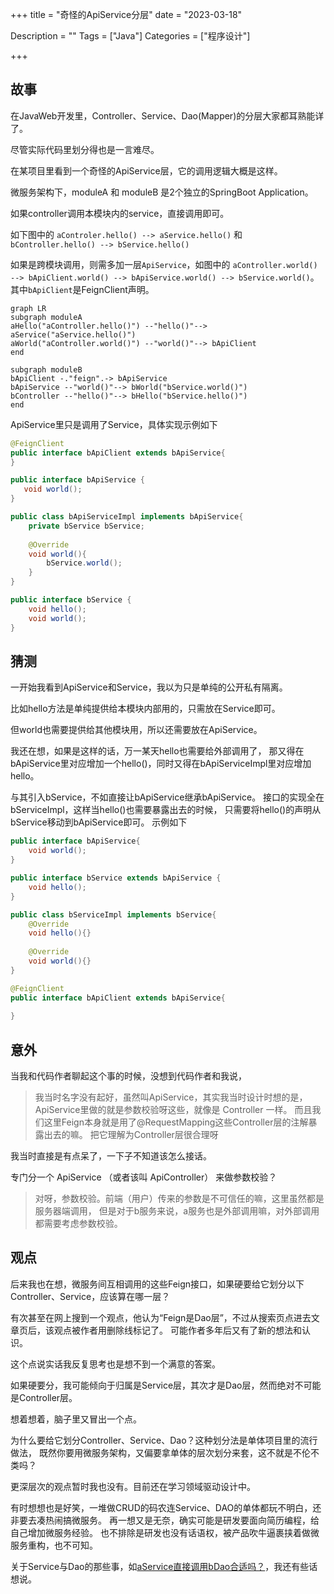 +++
title = "奇怪的ApiService分层"
date = "2023-03-18"

Description = ""
Tags = ["Java"]
Categories = ["程序设计"]

+++
## 故事
在JavaWeb开发里，Controller、Service、Dao(Mapper)的分层大家都耳熟能详了。

尽管实际代码里划分得也是一言难尽。

在某项目里看到一个奇怪的ApiService层，它的调用逻辑大概是这样。

微服务架构下，moduleA 和 moduleB 是2个独立的SpringBoot Application。

如果controller调用本模块内的service，直接调用即可。

如下图中的 `aControler.hello() --> aService.hello()` 和 
`bController.hello() --> bService.hello()`

如果是跨模块调用，则需多加一层`ApiService`，如图中的
`aController.world() --> bApiClient.world() --> bApiService.world() --> bService.world()`。
其中`bApiClient`是FeignClient声明。

```mermaid
graph LR
subgraph moduleA
aHello("aController.hello()") --"hello()"--> aService("aService.hello()")  
aWorld("aController.world()") --"world()"--> bApiClient 
end

subgraph moduleB
bApiClient -."feign".-> bApiService
bApiService --"world()"--> bWorld("bService.world()")
bController --"hello()"--> bHello("bService.hello()")
end 

```

ApiService里只是调用了Service，具体实现示例如下

```java
@FeignClient
public interface bApiClient extends bApiService{
}

public interface bApiService {
   void world(); 
}

public class bApiServiceImpl implements bApiService{
    private bService bService;
    
    @Override
    void world(){
        bService.world();
    }
}

public interface bService {
    void hello();
    void world();
}
```

## 猜测
一开始我看到ApiService和Service，我以为只是单纯的公开私有隔离。

比如hello方法是单纯提供给本模块内部用的，只需放在Service即可。

但world也需要提供给其他模块用，所以还需要放在ApiService。

我还在想，如果是这样的话，万一某天hello也需要给外部调用了，
那又得在bApiService里对应增加一个hello()，同时又得在bApiServiceImpl里对应增加hello。

与其引入bService，不如直接让bApiService继承bApiService。
接口的实现全在bServiceImpl，这样当hello()也需要暴露出去的时候，
只需要将hello()的声明从bService移动到bApiService即可。
示例如下

```java
public interface bApiService{
    void world();
}

public interface bService extends bApiService {
    void hello();
}

public class bServiceImpl implements bService{
    @Override
    void hello(){}
    
    @Override
    void world(){}
}

@FeignClient
public interface bApiClient extends bApiService{
    
}
```

## 意外
当我和代码作者聊起这个事的时候，没想到代码作者和我说，
> 我当时名字没有起好，虽然叫ApiService，其实我当时设计时想的是，
> ApiService里做的就是参数校验呀这些，就像是 Controller 一样。
> 而且我们这里Feign本身就是用了@RequestMapping这些Controller层的注解暴露出去的嘛。
> 把它理解为Controller层很合理呀

我当时直接是有点呆了，一下子不知道该怎么接话。

专门分一个 ApiService （或者该叫 ApiController） 来做参数校验？

> 对呀，参数校验。前端（用户）传来的参数是不可信任的嘛，这里虽然都是服务器端调用，
> 但是对于b服务来说，a服务也是外部调用嘛，对外部调用都需要考虑参数校验。

## 观点
后来我也在想，微服务间互相调用的这些Feign接口，如果硬要给它划分以下Controller、Service，应该算在哪一层？

有次甚至在网上搜到一个观点，他认为“Feign是Dao层”，不过从搜索页点进去文章页后，该观点被作者用删除线标记了。
可能作者多年后又有了新的想法和认识。

这个点说实话我反复思考也是想不到一个满意的答案。

如果硬要分，我可能倾向于归属是Service层，其次才是Dao层，然而绝对不可能是Controller层。

想着想着，脑子里又冒出一个点。

为什么要给它划分Controller、Service、Dao？这种划分法是单体项目里的流行做法，
既然你要用微服务架构，又偏要拿单体的层次划分来套，这不就是不伦不类吗？

更深层次的观点暂时我也没有。目前还在学习领域驱动设计中。

有时想想也是好笑，一堆做CRUD的码农连Service、DAO的单体都玩不明白，还非要去凑热闹搞微服务。
再一想又是无奈，确实可能是研发要面向简历编程，给自己增加微服务经验。
也不排除是研发也没有话语权，被产品吹牛逼裹挟着做微服务重构，也不可知。

关于Service与Dao的那些事，如[aService直接调用bDao合适吗？](aService直接调用bDao合适吗？.md)，我还有些话想说。

